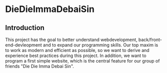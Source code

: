 # DieDieImmaDebaiSin
## Introduction
This project has the goal to better understand webdevelopment, back/front-end-devleopment and to expand our programming skills. Our top maxim is to work as modern and efficient as possible, so we want to derive and experience best practices during this project. In addition, we want to program a first simple website, which is the central feature for our group of friends "Die Die Imma Debai Sin".

